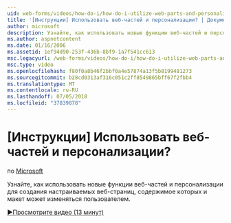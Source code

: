 ```yaml
---
uid: web-forms/videos/how-do-i/how-do-i-utilize-web-parts-and-personalization
title: '[Инструкции] Использовать веб-частей и персонализации? | Документы Майкрософт'
author: microsoft
description: Узнайте, как использовать новые функции веб-частей и персонализации для создания настраиваемых веб-страниц, содержимое которых и макет может изменяться пользователем.
ms.author: aspnetcontent
ms.date: 01/16/2006
ms.assetid: 1ef94d90-253f-436b-8bf9-1a7f541cc613
msc.legacyurl: /web-forms/videos/how-do-i/how-do-i-utilize-web-parts-and-personalization
msc.type: video
ms.openlocfilehash: f80f0a8b46f2bbf0a4e57874a13f5b8199481273
ms.sourcegitcommit: b28cd0313af316c051c2ff8549865bff67f2fbb4
ms.translationtype: MT
ms.contentlocale: ru-RU
ms.lasthandoff: 07/05/2018
ms.locfileid: "37839878"
---
```

<a name="how-do-i-utilize-web-parts-and-personalization"></a>[Инструкции] Использовать веб-частей и персонализации?
====================
по [Microsoft](https://github.com/microsoft)

Узнайте, как использовать новые функции веб-частей и персонализации для создания настраиваемых веб-страниц, содержимое которых и макет может изменяться пользователем.

[&#9654;Просмотрите видео (13 минут)](https://channel9.msdn.com/Blogs/ASP-NET-Site-Videos/how-do-i-utilize-web-parts-and-personalization)

